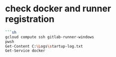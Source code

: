 # check docker and runner registration

```sh
```sh
gcloud compute ssh gitlab-runner-windows
pwsh
Get-Content C:\Logs\startup-log.txt
Get-Service docker
```
```
